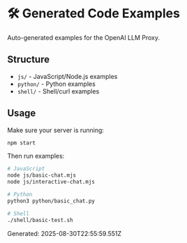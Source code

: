 # 🛠️ Generated Code Examples

Auto-generated examples for the OpenAI LLM Proxy.

## Structure

- `js/` - JavaScript/Node.js examples  
- `python/` - Python examples
- `shell/` - Shell/curl examples

## Usage

Make sure your server is running:
```bash
npm start
```

Then run examples:
```bash
# JavaScript
node js/basic-chat.mjs
node js/interactive-chat.mjs

# Python
python3 python/basic_chat.py

# Shell
./shell/basic-test.sh
```

Generated: 2025-08-30T22:55:59.551Z
